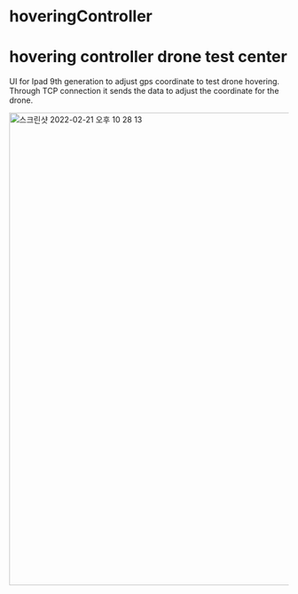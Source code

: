 # hoveringController
# hovering controller drone test center
UI for Ipad 9th generation to adjust gps coordinate to test drone hovering.
Through TCP connection it sends the data to adjust the coordinate for the drone.


<img width="853" alt="스크린샷 2022-02-21 오후 10 28 13" src="https://user-images.githubusercontent.com/54619996/160056869-35dd077e-5820-4029-a7f5-3433c033720f.png">
